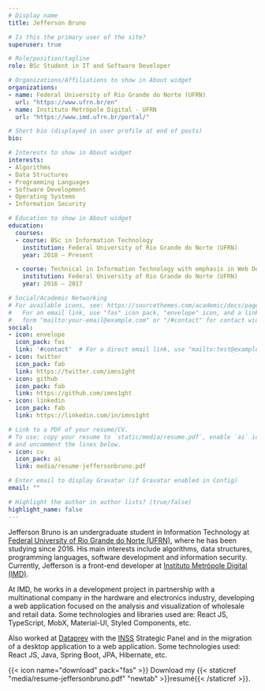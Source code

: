 ```yaml
---
# Display name
title: Jefferson Bruno

# Is this the primary user of the site?
superuser: true

# Role/position/tagline
role: BSc Student in IT and Software Developer

# Organizations/Affiliations to show in About widget
organizations:
- name: Federal University of Rio Grande do Norte (UFRN)
  url: "https://www.ufrn.br/en"
- name: Instituto Metrópole Digital - UFRN
  url: "https://www.imd.ufrn.br/portal/"

# Short bio (displayed in user profile at end of posts)
bio:

# Interests to show in About widget
interests:
- Algorithms
- Data Structures
- Programming Languages
- Software Development
- Operating Systems
- Information Security

# Education to show in About widget
education:
  courses:
  - course: BSc in Information Technology
    institution: Federal University of Rio Grande do Norte (UFRN)
    year: 2018 – Present

  - course: Technical in Information Technology with emphasis in Web Development
    institution: Federal University of Rio Grande do Norte (UFRN)
    year: 2016 – 2017

# Social/Academic Networking
# For available icons, see: https://sourcethemes.com/academic/docs/page-builder/#icons
#   For an email link, use "fas" icon pack, "envelope" icon, and a link in the
#   form "mailto:your-email@example.com" or "/#contact" for contact widget.
social:
- icon: envelope
  icon_pack: fas
  link: '#contact'  # For a direct email link, use "mailto:test@example.org".
- icon: twitter
  icon_pack: fab
  link: https://twitter.com/imns1ght
- icon: github
  icon_pack: fab
  link: https://github.com/imns1ght
- icon: linkedin
  icon_pack: fab
  link: https://linkedin.com/in/imns1ght

# Link to a PDF of your resume/CV.
# To use: copy your resume to `static/media/resume.pdf`, enable `ai` icons in `params.toml`, 
# and uncomment the lines below.
- icon: cv
  icon_pack: ai
  link: media/resume-jeffersonbruno.pdf

# Enter email to display Gravatar (if Gravatar enabled in Config)
email: ""

# Highlight the author in author lists? (true/false)
highlight_name: false
---
```


Jefferson Bruno is an undergraduate student in Information Technology at [Federal University of Rio Grande do Norte (UFRN)](https://www.ufrn.br/en), where he has been studying since 2016. His main interests include algorithms, data structures, programming languages, software development and information security. Currently, Jefferson is a front-end developer at [Instituto Metrópole Digital (IMD)](https://www.linkedin.com/company/metropoledigital/).

At IMD, he works in a development project in partnership with a multinational company in the hardware and electronics industry, developing a web application focused on the analysis and visualization of wholesale and retail data. Some technologies and libraries used are: React JS, TypeScript, MobX, Material-UI, Styled Components, etc.

Also worked at [Dataprev](https://www.linkedin.com/company/dataprev-tecnologia/) with the [INSS](https://pt.wikipedia.org/wiki/Instituto_Nacional_do_Seguro_Social) Strategic Panel and in the migration of a desktop application to a web application. Some technologies used: React JS, Java, Spring Boot, JPA, Hibernate, etc.

{{< icon name="download" pack="fas" >}} Download my {{< staticref "media/resume-jeffersonbruno.pdf" "newtab" >}}resumé{{< /staticref >}}.
